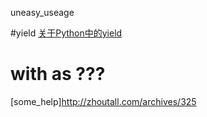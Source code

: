 uneasy_useage

#yield
[关于Python中的yield](http://www.cnblogs.com/tqsummer/archive/2010/12/27/1917927.html)

# with as ???
[some_help]http://zhoutall.com/archives/325